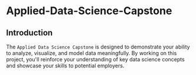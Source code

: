# Applied-Data-Science-Capstone


## Introduction
The `Applied Data Science Capstone` is designed to demonstrate your ability to analyze, visualize, and model data meaningfully. By working on this project, you'll reinforce your understanding of key data science concepts and showcase your skills to potential employers.
